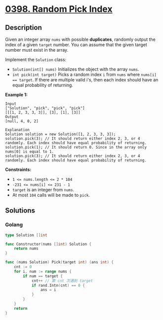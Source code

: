 # [0398. Random Pick Index](https://leetcode-cn.com/problems/random-pick-index/)

## Description


Given an integer array `nums` with possible **duplicates**, randomly output the index of a given `target` number. You can assume that the given target number must exist in the array.

Implement the `Solution` class:

- `Solution(int[] nums)` Initializes the object with the array `nums`.
- `int pick(int target)` Picks a random index `i` from `nums` where `nums[i] == target`. If there are multiple valid i's, then each index should have an equal probability of returning.

 

**Example 1:**

```
Input
["Solution", "pick", "pick", "pick"]
[[[1, 2, 3, 3, 3]], [3], [1], [3]]
Output
[null, 4, 0, 2]

Explanation
Solution solution = new Solution([1, 2, 3, 3, 3]);
solution.pick(3); // It should return either index 2, 3, or 4 randomly. Each index should have equal probability of returning.
solution.pick(1); // It should return 0. Since in the array only nums[0] is equal to 1.
solution.pick(3); // It should return either index 2, 3, or 4 randomly. Each index should have equal probability of returning.
```

 

**Constraints:**

- `1 <= nums.length <= 2 * 104`
- `-231 <= nums[i] <= 231 - 1`
- `target` is an integer from `nums`.
- At most `104` calls will be made to `pick`.







## Solutions

<!-- tabs:start -->

### **Golang**

```go
type Solution []int

func Constructor(nums []int) Solution {
    return nums
}

func (nums Solution) Pick(target int) (ans int) {
    cnt := 0
    for i, num := range nums {
        if num == target {
            cnt++ // 第 cnt 次遇到 target
            if rand.Intn(cnt) == 0 {
                ans = i
            }
        }
    }
    return
}
```

<!-- tabs:end -->